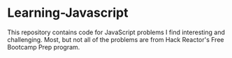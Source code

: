 # Learning-Javascript

This repository contains code for JavaScript problems I find interesting and challenging. Most, but not all of the problems are from Hack Reactor's Free Bootcamp Prep program.
